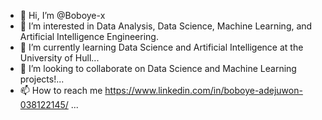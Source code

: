 - 👋 Hi, I’m @Boboye-x
- 👀 I’m interested in Data Analysis, Data Science, Machine Learning, and Artificial Intelligence Engineering.
- 🌱 I’m currently learning Data Science and Artificial Intelligence at the University of Hull...
- 💞️ I’m looking to collaborate on Data Science and Machine Learning projects!...
- 📫 How to reach me https://www.linkedin.com/in/boboye-adejuwon-038122145/
...

<!---
Boboye-x/Boboye-x is a ✨ special ✨ repository because its `README.md` (this file) appears on your GitHub profile.
You can click the Preview link to take a look at your changes.
--->
